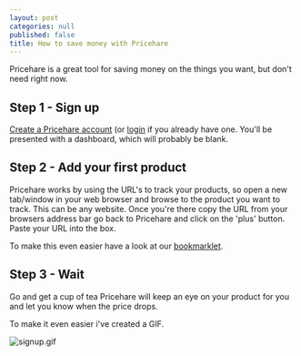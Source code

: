 ```yaml
---
layout: post
categories: null
published: false
title: How to save money with Pricehare
---
```


Pricehare is a great tool for saving money on the things you want, but don't need right now.

## Step 1 - Sign up
[Create a Pricehare account](https://www.pricehare.com/auth/register) (or [login](https://www.pricehare.com/auth/signin) if you already have one. You'll be presented with a dashboard, which will probably be blank.

## Step 2 - Add your first product
Pricehare works by using the URL's to track your products, so open a new tab/window in your web browser and browse to the product you want to track. This can be any website. Once you're there copy the URL from your browsers address bar go back to Pricehare and click on the 'plus' button. Paste your URL into the box.

To make this even easier have a look at our [bookmarklet](https://www.pricehare.com/bookmarklet).

## Step 3 - Wait
Go and get a cup of tea Pricehare will keep an eye on your product for you and let you know when the price drops.

To make it even easier i've created a GIF.

![signup.gif]({{site.baseurl}}/_posts/signup.gif)



